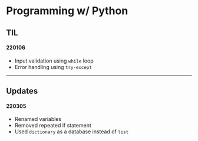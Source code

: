 # Programming w/ Python

## TIL

#### 220106

- Input validation using `while` loop
- Error handling using `try-except`

<hr>

## Updates

#### 220305

- Renamed variables
- Removed repeated if statement
- Used `dictionary` as a database instead of `list`
